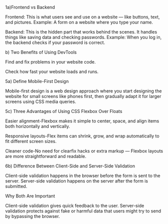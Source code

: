 1a)Frontend vs Backend

Frontend:
This is what users see and use on a website — like buttons, text, and pictures.
Example: A form on a website where you type your name.

Backend:
This is the hidden part that works behind the scenes. It handles things like saving data and checking passwords.
Example: When you log in, the backend checks if your password is correct.

b) Two Benefits of Using DevTools 

Find and fix problems in your website code.

Check how fast your website loads and runs.

5a) Define Mobile-First Design

Mobile-first design is a web design approach where you start designing the website for small screens like phones first, then gradually adapt it for larger screens using CSS media queries.

5c) Three Advantages of Using CSS Flexbox Over Floats

Easier alignment-Flexbox makes it simple to center, space, and align items both horizontally and vertically.

Responsive layouts-Flex items can shrink, grow, and wrap automatically to fit different screen sizes.

Cleaner code-No need for clearfix hacks or extra markup — Flexbox layouts are more straightforward and readable.

6b) Difference Between Client-Side and Server-Side Validation

Client-side validation happens in the browser before the form is sent to the server.
Server-side validation happens on the server after the form is submitted.

Why Both Are Important

Client-side validation gives quick feedback to the user.
Server-side validation protects against fake or harmful data that users might try to send by bypassing the browser.